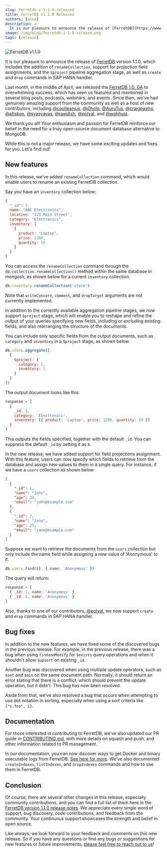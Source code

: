 ```yaml
---
slug: ferretdb-v-1-1-0-released
title: FerretDB v1.1.0 Released
authors: [alex]
description: >
  It is our pleasure to announce the release of [FerretDB](https://www.ferretdb.io/) version 1.1.0, which includes the addition of `renameCollection`, support for projection field assignments, and the `$project` pipeline aggregation stage, as well as `create` and `drop` commands in SAP HANA handler.
image: /img/blog/ferretdb-1-1-0-release.png
tags: [release]
---
```


![FerretDB v1.1.0](/img/blog/ferretdb-1-1-0-release.png)

It is our pleasure to announce the release of [FerretDB](https://www.ferretdb.io/) version 1.1.0, which includes the addition of `renameCollection`, support for projection field assignments, and the `$project` pipeline aggregation stage, as well as `create` and `drop` commands in SAP HANA handler.

<!--truncate-->

Last month, in the middle of April, we released the [FerretDB 1.0. GA](https://blog.ferretdb.io/ferretdb-1-0-ga-opensource-mongodb-alternative/) to overwhelming success, which has seen us featured and mentioned in several blog posts, podcasts, webinars, and events.
Since then, we've had genuinely amazing support from the community as well as a host of new contributors, including [@cooljeanius](https://github.com/cooljeanius), [@j0holo](https://github.com/j0holo), [@AuruTus](https://github.com/AuruTus), [@craigpastro](https://github.com/craigpastro), [@afiskon](https://github.com/afiskon), [@syasyayas](https://github.com/syasyayas), [@raeidish](https://github.com/raeidish), [@polyal](https://github.com/polyal), and [@wqhhust](https://github.com/wqhhust).

We thank you all!
Your enthusiasm and passion for FerretDB reinforce our belief in the need for a truly open-source document database alternative to MongoDB.

While this is not a major release, we have some exciting updates and fixes for you.
Let's find out!

## New features

In this release, we've added `renameCollection` command, which would enable users to rename an existing FerretDB collection.

Say you have an `inventory` collection below:

```js
{
  "_id": 1,
  name: "ABC Electronics",
  location: "123 Main Street",
  category: "Electronics",
  inventory: [
    {
      product: "Laptop",
      price: 1200,
      quantity: 10
    }
  ]
}
```

You can access the `renameCollection` command through the `db.collection.renameCollection()` method within the same database in mongosh, as shown below for a current `inventory` collection.

```js
db.inventory.renameCollection('store')
```

Note that `writeConcern`, `comment`, and `dropTarget` arguments are not currently implemented.

In addition to the currently available aggregation pipeline stages, we now support `$project` stage, which will enable you to reshape and refine the output of your queries specifying new fields, including or excluding existing fields, and also rearranging the structure of the documents.

You can include only specific fields from the output documents, such as `category` and `inventory` in a `$project` stage, as shown below.

```js
db.store.aggregate([
  {
    $project: {
      category: 1,
      inventory: 1
    }
  }
])
```

The output document looks like this:

```js
response = [
  {
    _id: 1,
    category: 'Electronics',
    inventory: [{ product: 'Laptop', price: 1200, quantity: 10 }]
  }
]
```

This outputs the fields specified, together with the default `_id`.
You can suppress the default `_id` by setting it as `0`.

In the new release, we have added support for field projections assignment.
With this feature, users can now specify which fields to retrieve from the database and assign new values to them in a single query.
For instance, if we have a `users` collection as shown below:

```json
[
  {
    "_id": 1,
    "name": "John",
    "age": 30,
    "email": "john@example.com"
  },
  {
    "_id": 2,
    "name": "Jane",
    "age": 25,
    "email": "jane@example.com"
  }
]
```

Suppose we want to retrieve the documents from the `users` collection but only include the name field while assigning a new value of 'Anonymous' to it.

```js
db.users.find({}, { name: 'Anonymous' })
```

The query will return:

```js
response = [
  { _id: 1, name: 'Anonymous' },
  { _id: 2, name: 'Anonymous' }
]
```

Also, thanks to one of our contributors, [@polyal](https://github.com/polyal), we now support `create` and `drop` commands in SAP HANA handler.

## Bug fixes

In addition to the new features, we have fixed some of the discovered bugs in the previous release.
For example, in the previous release, there was a bug when using `findandModify` for `$exists` query operations and when it shouldn't allow `$upsert` on existing `_id`.

Another bug was discovered when using multiple update operators, such as `$set` and `$min` on the same document path.
Normally, it should return an error stating that there is a conflict, which should prevent the update operation, but it didn't.
This bug has now been resolved.

Aside from that, we've also resolved a bug that occurs when attempting to use dot notation in sorting, especially when using a sort criteria like `{"v.foo", 1}`.

## Documentation

For those interested in contributing to FerretDB, we've also updated our PR guide in [CONTRIBUTING.md](https://github.com/FerretDB/FerretDB/blob/main/CONTRIBUTING.md), with more details on squash and push, and other information related to PR management.

In our documentation, you can now discover ways to get Docker and binary executable logs from FerretDB.
[See here for more](https://docs.ferretdb.io/configuration/logging/#docker-logs).
We've also documented `createIndexes`, `listIndexes`, and `dropIndexes` commands and how to use them in FerretDB.

## Conclusion

Of course, there are several other changes in this release, especially community contributions, and you can find a full list of them here in the [FerretDB version 1.1.0 release notes](https://github.com/FerretDB/FerretDB/releases/tag/v1.1.0).
We appreciate every single word of support, bug discovery, code contributions, and feedback from the community.
Your continuous support showcases the strength and belief in open source.

Like always, we look forward to your feedback and comments on this new release.
So if you have any questions or find any bugs or suggestions for new features or future improvements, [please feel free to reach out to us](https://docs.ferretdb.io/#community)!
